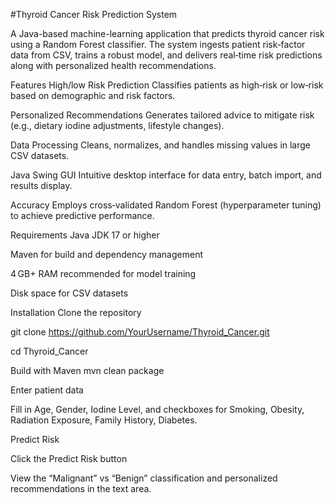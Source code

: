 #Thyroid Cancer Risk Prediction System

A Java-based machine-learning application that predicts thyroid cancer risk using a Random Forest classifier. The system ingests patient risk‑factor data from CSV, trains a robust model, and delivers real‑time risk predictions along with personalized health recommendations.

Features
High/low Risk Prediction
Classifies patients as high‐risk or low‐risk based on demographic and risk factors.

Personalized Recommendations
Generates tailored advice to mitigate risk (e.g., dietary iodine adjustments, lifestyle changes).

 Data Processing
Cleans, normalizes, and handles missing values in large CSV datasets.

Java Swing GUI
Intuitive desktop interface for data entry, batch import, and results display.

 Accuracy
Employs cross‑validated Random Forest (hyperparameter tuning) to achieve predictive performance.

Requirements
Java JDK 17 or higher

Maven for build and dependency management

4 GB+ RAM recommended for model training

Disk space for CSV datasets

Installation
Clone the repository

git clone https://github.com/YourUsername/Thyroid_Cancer.git

cd Thyroid_Cancer

Build with Maven
mvn clean package

Enter patient data

Fill in Age, Gender, Iodine Level, and checkboxes for Smoking, Obesity, Radiation Exposure, Family History, Diabetes.

Predict Risk

Click the Predict Risk button

View the “Malignant” vs “Benign” classification and personalized recommendations in the text area.

